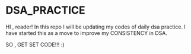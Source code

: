 # DSA_PRACTICE
HI , reader! In this repo I will be updating my codes of daily dsa practice.
I have started this as a move to improve my CONSISTENCY in DSA.

SO , GET SET CODE!!! :)
